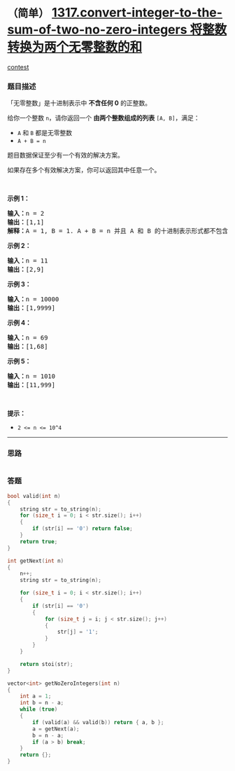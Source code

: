 # `（简单）` [1317.convert-integer-to-the-sum-of-two-no-zero-integers 将整数转换为两个无零整数的和](https://leetcode-cn.com/problems/convert-integer-to-the-sum-of-two-no-zero-integers/)

[contest](https://leetcode-cn.com/contest/weekly-contest-171/problems/convert-integer-to-the-sum-of-two-no-zero-integers/)

### 题目描述
<p>「无零整数」是十进制表示中 <strong>不含任何 0</strong>&nbsp;的正整数。</p>

<p>给你一个整数&nbsp;<code>n</code>，请你返回一个 <strong>由两个整数组成的列表</strong> <code>[A, B]</code>，满足：</p>

<ul>
	<li><code>A</code> 和 <code>B</code>&nbsp;都是无零整数</li>
	<li><code>A + B = n</code></li>
</ul>

<p>题目数据保证至少有一个有效的解决方案。</p>

<p>如果存在多个有效解决方案，你可以返回其中任意一个。</p>

<p>&nbsp;</p>

<p><strong>示例 1：</strong></p>

<pre><strong>输入：</strong>n = 2
<strong>输出：</strong>[1,1]
<strong>解释：</strong>A = 1, B = 1. A + B = n 并且 A 和 B 的十进制表示形式都不包含任何 0 。
</pre>

<p><strong>示例 2：</strong></p>

<pre><strong>输入：</strong>n = 11
<strong>输出：</strong>[2,9]
</pre>

<p><strong>示例 3：</strong></p>

<pre><strong>输入：</strong>n = 10000
<strong>输出：</strong>[1,9999]
</pre>

<p><strong>示例 4：</strong></p>

<pre><strong>输入：</strong>n = 69
<strong>输出：</strong>[1,68]
</pre>

<p><strong>示例 5：</strong></p>

<pre><strong>输入：</strong>n = 1010
<strong>输出：</strong>[11,999]
</pre>

<p>&nbsp;</p>

<p><strong>提示：</strong></p>

<ul>
	<li><code>2 &lt;= n &lt;= 10^4</code></li>
</ul>


---
### 思路
```
```



### 答题
``` C++
bool valid(int n)
{
	string str = to_string(n);
	for (size_t i = 0; i < str.size(); i++)
	{
		if (str[i] == '0') return false;
	}
	return true;
}

int getNext(int n)
{
	n++;
	string str = to_string(n);

	for (size_t i = 0; i < str.size(); i++)
	{
		if (str[i] == '0')
		{
			for (size_t j = i; j < str.size(); j++)
			{
				str[j] = '1';
			}
		}
	}

	return stoi(str);
}

vector<int> getNoZeroIntegers(int n)
{
	int a = 1;
	int b = n - a;
	while (true)
	{
		if (valid(a) && valid(b)) return { a, b };
		a = getNext(a);
		b = n - a;
		if (a > b) break;
	}
	return {};
}
```




